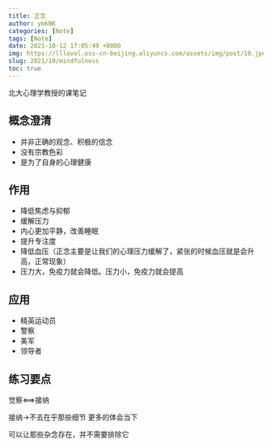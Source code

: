```yaml
---
title: 正念
author: ymkNK
categories: [Note]
tags: [Note]
date: 2021-10-12 17:05:49 +0800
img: https://lllovol.oss-cn-beijing.aliyuncs.com/assets/img/post/10.jpeg
slug: 2021/10/mindfulness
toc: true
---
```

北大心理学教授的课笔记
## 概念澄清
- 并非正确的观念、积极的信念
- 没有宗教色彩
- 是为了自身的心理健康

## 作用
- 降低焦虑与抑郁
- 缓解压力
- 内心更加平静，改善睡眠
- 提升专注度
- 降低血压（正念主要是让我们的心理压力缓解了，紧张的时候血压就是会升高，正常现象）
- 压力大，免疫力就会降低。压力小，免疫力就会提高

## 应用
- 精英运动员
- 警察
- 美军
- 领导者

## 练习要点
觉察<==>接纳

接纳->不去在乎那些细节
更多的体会当下

可以让那些杂念存在，并不需要排除它